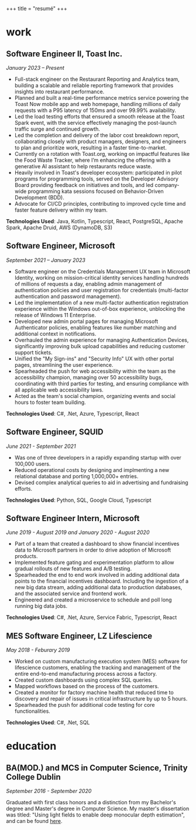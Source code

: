+++
title = "resumé"
+++

# work

## Software Engineer II, Toast Inc.  
*January 2023 – Present*

- Full-stack engineer on the Restaurant Reporting and Analytics team, building a scalable and reliable reporting framework that provides insights into restaurant performance.
- Planned and built a real-time performance metrics service powering the Toast Now mobile app and web homepage, handling millions of daily requests with a P95 latency of 150ms and over 99.99% availability.
- Led the load testing efforts that ensured a smooth release at the Toast Spark event, with the service effectively managing the post-launch traffic surge and continued growth.
- Led the completion and delivery of the labor cost breakdown report, collaborating closely with product managers, designers, and engineers to plan and prioritize work, resulting in a faster time-to-market.
- Currently on a rotation with Toast.org, working on impactful features like the Food Waste Tracker, where I’m enhancing the offering with a generative AI assistant to help restaurants reduce waste.
- Heavily involved in Toast's developer ecosystem: participated in pilot programs for programming tools, served on the Developer Advisory Board providing feedback on initiatives and tools, and led company-wide programming kata sessions focused on Behavior-Driven Development (BDD).
- Advocate for CI/CD principles, contributing to improved cycle time and faster feature delivery within my team.

**Technologies Used**: Java, Kotlin, Typescript, React, PostgreSQL, Apache Spark, Apache Druid, AWS (DynamoDB, S3)

## Software Engineer, Microsoft  
*September 2021 – January 2023*

- Software engineer on the Credentials Management UX team in Microsoft Identity, working on mission-critical identity services handling hundreds of millions of requests a day, enabling admin management of authentication policies and user registration for credentials (multi-factor authentication and password management).
- Led the implementation of a new multi-factor authentication registration experience within the Windows out-of-box experience, unblocking the release of Windows 11 Enterprise.
- Developed new admin portal pages for managing Microsoft Authenticator policies, enabling features like number matching and additional context in notifications.
- Overhauled the admin experience for managing Authentication Devices, significantly improving bulk upload capabilities and reducing customer support tickets.
- Unified the "My Sign-ins" and "Security Info" UX with other portal pages, streamlining the user experience.
- Spearheaded the push for web accessibility within the team as the accessibility champion, managing over 50 accessibility bugs, coordinating with third parties for testing, and ensuring compliance with all applicable web accessibility laws.
- Acted as the team's social champion, organizing events and social hours to foster team building.

**Technologies Used**: C#, .Net, Azure, Typescript, React


## Software Engineer, SQUID

*June 2021 - September 2021*

- Was one of three developers in a rapidly expanding startup with over 100,000 users.
- Reduced operational costs by designing and implmenting a new relational database and porting 1,000,000+ entries.
- Devised complex analytical queries to aid in advertising and fundraising efforts.

**Technologies Used**: Python, SQL, Google Cloud, Typescript

## Software Engineer Intern, Microsoft

*June 2019 - August 2019 and January 2020 - August 2020*

- Part of a team that created a dashboard to show financial incentives data to Microsoft partners in order to drive adoption of Microsoft products.
- Implemented feature gating and experimentation platform to allow gradual rollouts of new features and A/B testing.
- Spearheaded the end to end work involved in adding additional data points to the financial incentives dashboard. Including the ingestion of a new big data stream, adding additional data to production databases, and the associated service and frontend work.
- Engineered and created a microservice to schedule and poll long running big data jobs.

**Technologies Used**: C#, .Net, Azure, Service Fabric, Typescript, React

## MES Software Engineer, LZ Lifescience

*May 2018 - Feburary 2019*

- Worked on custom manufacturing execution system (MES) software for lifescience customers, enabling the tracking and management of the entire end-to-end manufacturing process across a factory.
- Created custom dashboards using complex SQL queries.
- Mapped workflows based on the process of the customers.
- Created a monitor for factory machine health that reduced time to discovery and repair of issues in critical infrastructure by up to 5 hours.
- Spearheaded the push for additional code testing for core functionalities.

**Technologies Used**: C#, .Net, SQL

# education

## BA(MOD.) and MCS in Computer Science, Trinity College Dublin

*September 2016 - September 2020*

Graduated with first class honors and a distinction from my Bachelor's degree and Master's degree in Computer Science. My master's dissertation was titled: "Using light fields to enable deep monocular depth estimation", and can be found [here](https://github.com/NiallEHunt/MonocularDepth-Using-LightFields).

